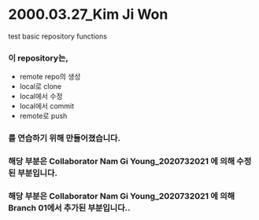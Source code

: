 # 2000.03.27_Kim Ji Won
test basic repository functions

### 이 repository는,
* remote repo의 생성
* local로 clone
* local에서 수정
* local에서 commit
* remote로 push

### 를 연습하기 위해 만들어졌습니다.

### 해당 부분은 Collaborator Nam Gi Young_2020732021 에 의해 수정된 부분입니다.

### 해당 부분은 Collaborator Nam Gi Young_2020732021 에 의해 Branch 01에서 추가된 부분입니다..